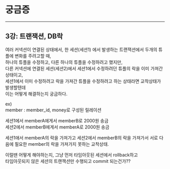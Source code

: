 # 궁금증

***

## 3강: 트랜잭션, DB락

여러 커넥션이 연결된 상태에서, 한 세션(세션1) 에서 발생하는 트랜잭션에서 두개의 튜플에 변화를 주려고할 때,  
하나의 튜플을 수정하고, 다른 하나의 튜플을 수정하려고 했지만,  
다른 커넥션에 연결된 세션(세션2)에서 세션1에서 수정하려던 튜플의 락을 이미 가져간 상태이고,  
세션1에서 이미 수정하려고 락을 가져간 튜플을 수정하려고 하는 상태라면 교착상태가 발생할텐데  
이는 어떻게 해결하는지 궁금하다.

ex)  
member : member_id, money로 구성된 릴레이션

세션1에서 memberA에게서 memberB로 2000원 송금  
세션2에서 memberB에게서 memberA로 2000원 송금

세션1애서 memberA의 락을 가져가고 세션2에서 memberB의 락을 가져가서
서로 다음에 필요한 member의 락을 가져가지 못하는 교착상태.

이럴땐 어떻게 해야하는지, 그냥 먼저 타임아웃된 세션에서 rollback하고  
타임아웃되지 않은 세션의 트랜잭션만 수행되고 commit 되는건가??